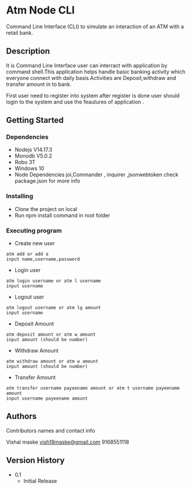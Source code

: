 
# Atm Node CLI

 Command Line Interface (CLI) to simulate an interaction of an ATM with a retail bank.

## Description

It is Command Line Interface user can interract with application by command shell.This application helps handle basic banking activity which everyone connect with daily basis.Activities are Deposit,withdraw and transfer amount in to bank.

First user need to register into system after register is done user should login to the system and use the feautures of application .

## Getting Started

### Dependencies


* Nodejs V14.17.3
* Monodb V5.0.2
* Robo 3T
* Windows 10
* Node Dependencies joi,Commander , inquirer ,jsonwebtoken check package.json for more info

### Installing

* Clone the project on local
* Run npm install command in root folder

### Executing program

* Create new user

```
atm add or add a
input name,username,password
```

* Login user

```
atm login username or atm l username
input username
```
* Logout user

```
atm logout username or atm lg amount
input username
```
* Deposit Amount

```
atm deposit amount or atm w amount
input amount (should be number)
```
* Withdraw Amount

```
atm withdraw amount or atm w amount
input amount (should be number)
```
* Transfer Amount

```
atm transfer username payeename amount or atm t username payeename amount
input username payeename amount
```



## Authors

Contributors names and contact info

Vishal maske 
vish18maske@gmail.com
9168551118

## Version History

* 0.1
    * Initial Release

